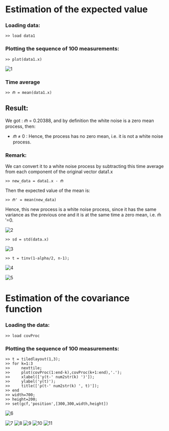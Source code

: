 # Estimation of the expected value

### Loading data:
```
>> load data1
```

### Plotting the sequence of 100 measurements:
```
>> plot(data1.x)
```
![1](https://user-images.githubusercontent.com/64482881/97801254-8f6f0d00-1c3b-11eb-84cc-4ab793924cc0.jpeg)


### Time average 
```
>> 𝑚̂ = mean(data1.x)
```
## Result:

We got : 𝑚̂ = 0.20388, and by definition the white noise is a zero mean process, then:
  * 𝑚̂ ≠ 0 : Hence, the process has no zero mean, i.e. it is not a white noise process.
  
### Remark:
We can convert it to a white noise process by subtracting this time average from each component of the original vector data1.x
```
>> new_data = data1.x - 𝑚̂
```

Then the expected value of the mean is:
```
>> 𝑚̂' = mean(new_data)
```
Hence, this new process is a white noise process, since it has the same variance as the previous one and it is at the same time a zero mean, i.e. m̂ ′=0.

![2](https://user-images.githubusercontent.com/64482881/97801310-0ad0be80-1c3c-11eb-95ee-b85bb59bfdd7.png)
```
>> sd = std(data.x)
```
![3](https://user-images.githubusercontent.com/64482881/97801320-2fc53180-1c3c-11eb-87b7-fe86c02a53a7.png)

```
>> t = tinv(1-alpha/2, n-1);
```
![4](https://user-images.githubusercontent.com/64482881/97801330-49ff0f80-1c3c-11eb-95f9-1536d8495ff7.png)

![5](https://user-images.githubusercontent.com/64482881/97801369-89c5f700-1c3c-11eb-9df8-0a85d920a9fb.png)

# Estimation of the covariance function

### Loading the data:

```
>> load covProc
```
### Plotting the sequence of 100 measurements:

```
>> t = tiledlayout(1,3);
>> for k=1:3
>>     nexttile;
>>     plot(covProc(1:end-k),covProc(k+1:end),'.');
>>     xlabel(['y(t-' num2str(k) ')']);
>>     ylabel('y(t)');
>>     title(['ρ(t-' num2str(k) ', t)']);
>> end
>> width=700;
>> height=200;
>> set(gcf,'position',[300,300,width,height])
```
![6](https://user-images.githubusercontent.com/64482881/97801427-ea553400-1c3c-11eb-9f5a-04913188a318.jpeg)

![7](https://user-images.githubusercontent.com/64482881/97801463-3607dd80-1c3d-11eb-98f2-c0204ad784fa.png)
![8](https://user-images.githubusercontent.com/64482881/97801472-3e601880-1c3d-11eb-99dc-e61f9d99e78f.jpeg)
![9](https://user-images.githubusercontent.com/64482881/97801473-3f914580-1c3d-11eb-981c-3d3cedf72c04.png)
![10](https://user-images.githubusercontent.com/64482881/97801474-415b0900-1c3d-11eb-922a-c1e77a26a7d9.jpeg)
![11](https://user-images.githubusercontent.com/64482881/97801475-428c3600-1c3d-11eb-9f3f-b447c8b5faca.png)


















